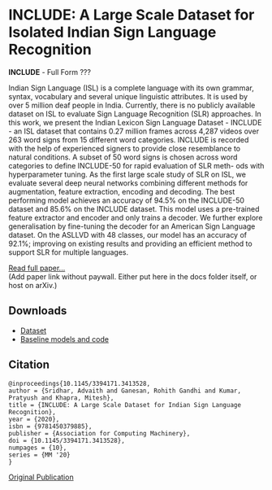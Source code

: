 # INCLUDE: A Large Scale Dataset for Isolated Indian Sign Language Recognition

**INCLUDE** - Full Form ???

Indian Sign Language (ISL) is a complete language with its own grammar, syntax, vocabulary and several unique linguistic attributes. It is used by over 5 million deaf people in India. Currently, there is no publicly available dataset on ISL to evaluate Sign Language Recognition (SLR) approaches. In this work, we present the Indian Lexicon Sign Language Dataset - INCLUDE - an ISL dataset that contains 0.27 million frames across 4,287 videos over 263 word signs from 15 different word categories. INCLUDE is recorded with the help of experienced signers to provide close resemblance to natural conditions. A subset of 50 word signs is chosen across word categories to define INCLUDE-50 for rapid evaluation of SLR meth- ods with hyperparameter tuning. As the first large scale study of SLR on ISL, we evaluate several deep neural networks combining different methods for augmentation, feature extraction, encoding and decoding. The best performing model achieves an accuracy of 94.5% on the INCLUDE-50 dataset and 85.6% on the INCLUDE dataset. This model uses a pre-trained feature extractor and encoder and only trains a decoder. We further explore generalisation by fine-tuning the decoder for an American Sign Language dataset. On the ASLLVD with 48 classes, our model has an accuracy of 92.1%; improving on existing results and providing an efficient method to support SLR for multiple languages.

[Read full paper...]()  
(Add paper link without paywall. Either put here in the docs folder itself, or host on arXiv.)

## Downloads

- [Dataset](https://zenodo.org/record/4010759)
- [Baseline models and code](https://github.com/AI4Bharat/INCLUDE)

## Citation

```
@inproceedings{10.1145/3394171.3413528,
author = {Sridhar, Advaith and Ganesan, Rohith Gandhi and Kumar, Pratyush and Khapra, Mitesh},
title = {INCLUDE: A Large Scale Dataset for Indian Sign Language Recognition},
year = {2020},
isbn = {9781450379885},
publisher = {Association for Computing Machinery},
doi = {10.1145/3394171.3413528},
numpages = {10},
series = {MM '20}
}
```

[Original Publication](https://dl.acm.org/doi/10.1145/3394171.3413528)
